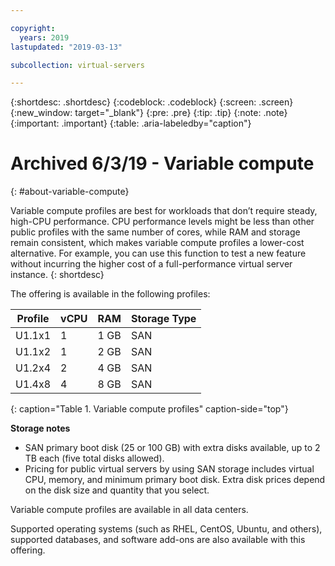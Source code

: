 ```yaml
---

copyright:
  years: 2019
lastupdated: "2019-03-13"

subcollection: virtual-servers

---
```


{:shortdesc: .shortdesc}
{:codeblock: .codeblock}
{:screen: .screen}
{:new_window: target="_blank"}
{:pre: .pre}
{:tip: .tip}
{:note: .note}
{:important: .important}
{:table: .aria-labeledby="caption"}

# Archived 6/3/19 - Variable compute
{: #about-variable-compute}

Variable compute profiles are best for workloads that don’t require steady, high-CPU performance. CPU performance levels might be less than other public profiles with the same number of cores, while RAM and storage remain consistent, which makes variable compute profiles a lower-cost alternative. For example, you can use this function to test a new feature without incurring the higher cost of a full-performance virtual server instance.
{: shortdesc}

The offering is available in the following profiles:

| Profile      | vCPU     | RAM       | Storage Type |
| ------------ | -------- | --------- | ------------ |
| U1.1x1       | 1        | 1 GB      | SAN          |
| U1.1x2       | 1        | 2 GB      | SAN          |
| U1.2x4       | 2        | 4 GB      | SAN          |
| U1.4x8       | 4        | 8 GB      | SAN          |
{: caption="Table 1. Variable compute profiles" caption-side="top"}

**Storage notes** 
* SAN primary boot disk (25 or 100 GB) with extra disks available, up to 2 TB each (five total disks allowed).
* Pricing for public virtual servers by using SAN storage includes virtual CPU, memory, and minimum primary boot disk. Extra disk prices depend on the disk size and quantity that you select.  

Variable compute profiles are available in all data centers.

Supported operating systems (such as RHEL, CentOS, Ubuntu, and others), supported databases, and software add-ons are also available with this offering.
